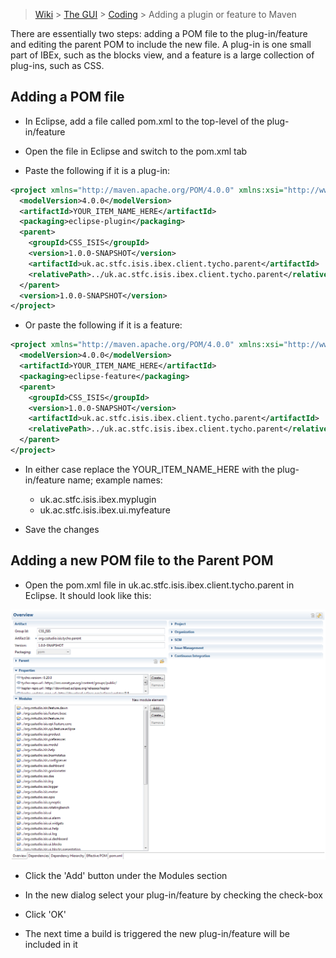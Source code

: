 > [Wiki](Home) > [The GUI](The-GUI) > [Coding](GUI-Coding) > Adding a plugin or feature to Maven

There are essentially two steps: adding a POM file to the plug-in/feature and editing the parent POM to include the new file. A plug-in is one small part of IBEx, such as the blocks view, and a feature is a large collection of plug-ins, such as CSS.

## Adding a POM file

* In Eclipse, add a file called pom.xml to the top-level of the plug-in/feature

* Open the file in Eclipse and switch to the pom.xml tab

* Paste the following if it is a plug-in:

```xml
<project xmlns="http://maven.apache.org/POM/4.0.0" xmlns:xsi="http://www.w3.org/2001/XMLSchema-instance" xsi:schemaLocation="http://maven.apache.org/POM/4.0.0 http://maven.apache.org/xsd/maven-4.0.0.xsd">
  <modelVersion>4.0.0</modelVersion>
  <artifactId>YOUR_ITEM_NAME_HERE</artifactId>
  <packaging>eclipse-plugin</packaging>
  <parent>
    <groupId>CSS_ISIS</groupId>
    <version>1.0.0-SNAPSHOT</version>
    <artifactId>uk.ac.stfc.isis.ibex.client.tycho.parent</artifactId>
    <relativePath>../uk.ac.stfc.isis.ibex.client.tycho.parent</relativePath>
  </parent>
  <version>1.0.0-SNAPSHOT</version>
</project>
```
* Or paste the following if it is a feature:

```xml
<project xmlns="http://maven.apache.org/POM/4.0.0" xmlns:xsi="http://www.w3.org/2001/XMLSchema-instance" xsi:schemaLocation="http://maven.apache.org/POM/4.0.0 http://maven.apache.org/xsd/maven-4.0.0.xsd">
  <modelVersion>4.0.0</modelVersion>
  <artifactId>YOUR_ITEM_NAME_HERE</artifactId>
  <packaging>eclipse-feature</packaging>
  <parent>
    <groupId>CSS_ISIS</groupId>
    <version>1.0.0-SNAPSHOT</version>
    <artifactId>uk.ac.stfc.isis.ibex.client.tycho.parent</artifactId>
    <relativePath>../uk.ac.stfc.isis.ibex.client.tycho.parent</relativePath>
  </parent>
</project>
``` 
* In either case replace the YOUR_ITEM_NAME_HERE with the plug-in/feature name; example names:

    * uk.ac.stfc.isis.ibex.myplugin
    * uk.ac.stfc.isis.ibex.ui.myfeature
    
* Save the changes

## Adding a new POM file to the Parent POM

* Open the pom.xml file in uk.ac.stfc.isis.ibex.client.tycho.parent in Eclipse. It should look like this:

![POM file](GUI_development/images/adding_a_plugin_or_feature_to_maven_build/parent_pom.png)

* Click the 'Add' button under the Modules section

* In the new dialog select your plug-in/feature by checking the check-box
* Click 'OK'
* The next time a build is triggered the new plug-in/feature will be included in it